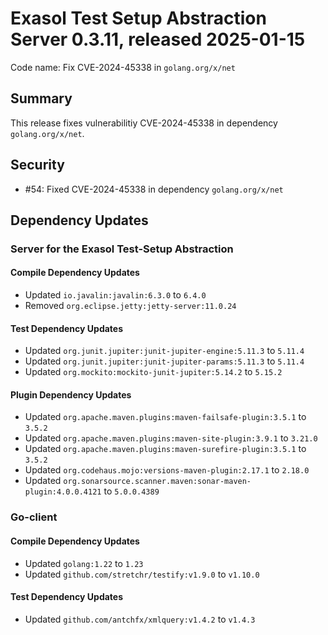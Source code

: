 # Exasol Test Setup Abstraction Server 0.3.11, released 2025-01-15

Code name: Fix CVE-2024-45338 in `golang.org/x/net`

## Summary

This release fixes vulnerabilitiy CVE-2024-45338 in dependency `golang.org/x/net`.

## Security

* #54: Fixed CVE-2024-45338 in dependency `golang.org/x/net`


## Dependency Updates

### Server for the Exasol Test-Setup Abstraction

#### Compile Dependency Updates

* Updated `io.javalin:javalin:6.3.0` to `6.4.0`
* Removed `org.eclipse.jetty:jetty-server:11.0.24`

#### Test Dependency Updates

* Updated `org.junit.jupiter:junit-jupiter-engine:5.11.3` to `5.11.4`
* Updated `org.junit.jupiter:junit-jupiter-params:5.11.3` to `5.11.4`
* Updated `org.mockito:mockito-junit-jupiter:5.14.2` to `5.15.2`

#### Plugin Dependency Updates

* Updated `org.apache.maven.plugins:maven-failsafe-plugin:3.5.1` to `3.5.2`
* Updated `org.apache.maven.plugins:maven-site-plugin:3.9.1` to `3.21.0`
* Updated `org.apache.maven.plugins:maven-surefire-plugin:3.5.1` to `3.5.2`
* Updated `org.codehaus.mojo:versions-maven-plugin:2.17.1` to `2.18.0`
* Updated `org.sonarsource.scanner.maven:sonar-maven-plugin:4.0.0.4121` to `5.0.0.4389`

### Go-client

#### Compile Dependency Updates

* Updated `golang:1.22` to `1.23`
* Updated `github.com/stretchr/testify:v1.9.0` to `v1.10.0`

#### Test Dependency Updates

* Updated `github.com/antchfx/xmlquery:v1.4.2` to `v1.4.3`
